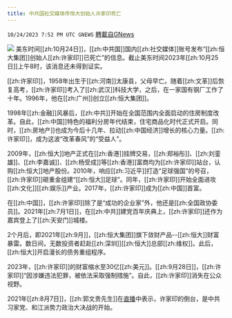```yaml
---
title: 中共国社交媒体传恒大创始人许家印死亡
---
```

`10/24/2023 7:52 PM UTC GNEWS` [轉載自GNews](https://gnews.org/articles/1875790)



![](ipfs://QmVrnxBzXCX9EjyB9dw5VsznYs3DMtypWA8stPVPEBM7i3?.png)
美东时间[[zh:10月24日]]，[[zh:中共国]]国内[[zh:社交媒体]]账号发布“[[zh:恒大集团]]创始人[[zh:许家印]]已死亡”的信息。截止美东时间2023年[[zh:10月25日]]上午8时，该消息还未得到证实。

[[zh:许家印]]，1958年出生于[[zh:河南]]太康县，父母早亡。随着[[zh:文革]]后恢复高考，[[zh:许家印]]考入了[[zh:武汉]]科技大学，之后，在一家国有钢厂工作了十年。1996年，他在[[zh:广州]]创立[[zh:恒大集团]]。

1998年[[zh:金融]]风暴后，[[zh:中共]]开始在全国范围内全面启动的住房制度改革。自此，[[zh:中国]]特色的福利分房年代结束，住宅商品化时代正式开启。同时，[[zh:房地产]]也成为今后十几年、拉动[[zh:中国经济]]增长的核心力量。[[zh:许家印]]，成为这波“改革春风”的“受益人”。

2009年，[[zh:恒大]]地产正式在[[zh:香港]]挂牌交易，[[zh:郑裕彤]]、[[zh:刘銮雄]]、[[zh:李嘉诚]]、[[zh:杨受成]]等[[zh:香港]]富商均为[[zh:许家印]]站台，认购[[zh:恒大]]地产股份。2010年，响应[[zh:习近平]]打造“足球强国”的号召，[[zh:许家印]]砸重金组建“[[zh:恒大]]足球”。同年，[[zh:许家印]]开始全面进攻[[zh:文化]][[zh:娱乐]]产业。2017年，[[zh:许家印]]成为[[zh:中国]]首富。

在[[zh:中国]]，[[zh:许家印]]除了是“成功的企业家”外，他还是[[zh:全国政协委员]]。2021年[[zh:7月1日]]，在[[zh:中共]]建党百年庆典上，[[zh:许家印]]还作为嘉宾登上了[[zh:天安门]]城楼。

2个月后，即2021年[[zh:9月]]，[[zh:恒大集团]]旗下敛财产品\--[[zh:恒大]]财富暴雷。数日间，无数投资者赶赴[[zh:深圳]][[zh:恒大]]总部[[zh:维权]]。此后，[[zh:恒大]]开启漫长的债务重组程序。

2023年，[[zh:许家印]]的财富缩水至30亿[[zh:美元]]。[[zh:9月28日]]，[[zh:许家印]]“因涉嫌违法犯罪，被依法采取强制措施”。自此，[[zh:许家印]]消失在公众视野。

2021年[[zh:8月7日]]，[[zh:郭文贵先生]]在[直播](https://gnews.org/m/1092014)中表示，许家印的倒台，是中共习家党、和江派势力政治大决战的开始。

